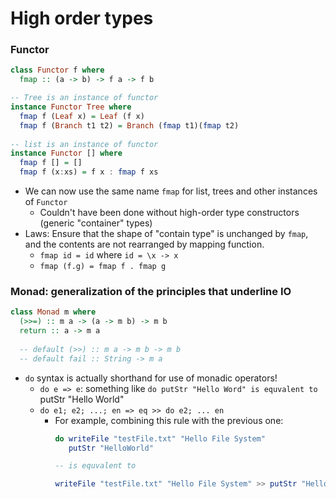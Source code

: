 # High order types

### Functor

```Haskell
class Functor f where
  fmap :: (a -> b) -> f a -> f b

-- Tree is an instance of functor
instance Functor Tree where
  fmap f (Leaf x) = Leaf (f x)
  fmap f (Branch t1 t2) = Branch (fmap t1)(fmap t2)
  
-- list is an instance of functor
instance Functor [] where
  fmap f [] = []
  fmap f (x:xs) = f x : fmap f xs
```

* We can now use the same name `fmap` for list, trees and other instances of `Functor`
  * Couldn't have been done without high-order type constructors (generic "container" types)
* Laws: Ensure that the shape of "contain type" is unchanged by `fmap`, and the contents are not rearranged by mapping function.
  * `fmap id = id` where `id = \x -> x`
  * `fmap (f.g) = fmap f . fmap g` 

### Monad: generalization of the principles that underline IO
```Haskell
class Monad m where
  (>>=) :: m a -> (a -> m b) -> m b
  return :: a -> m a
  
  -- default (>>) :: m a -> m b -> m b
  -- default fail :: String -> m a
```

* `do` syntax is actually shorthand for use of monadic operators!
  * `do e => e`: something like `do putStr "Hello Word" is equvalent to `putStr "Hello World"
  * `do e1; e2; ...; en => eq >> do e2; ... en`
    * For example, combining this rule with the previous one:  
      ```Haskell
      do writeFile "testFile.txt" "Hello File System"
         putStr "HelloWorld"
      
      -- is equvalent to
      
      writeFile "testFile.txt" "Hello File System" >> putStr "HelloWorld"
      ```
